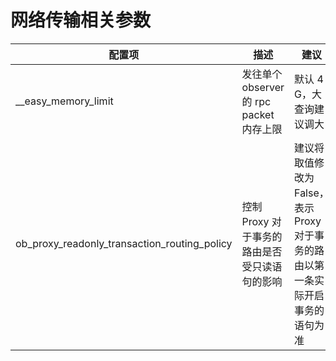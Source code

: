 # 网络传输相关参数
| 配置项 | 描述 | 建议 |
| --- | --- | --- |
| __easy_memory_limit | 发往单个 observer 的 rpc packet 内存上限 | 默认 4 G，大查询建议调大 |
| ob_proxy_readonly_transaction_routing_policy | 控制 Proxy 对于事务的路由是否受只读语句的影响 | 建议将取值修改为 False，表示 Proxy 对于事务的路由以第一条实际开启事务的语句为准 |

